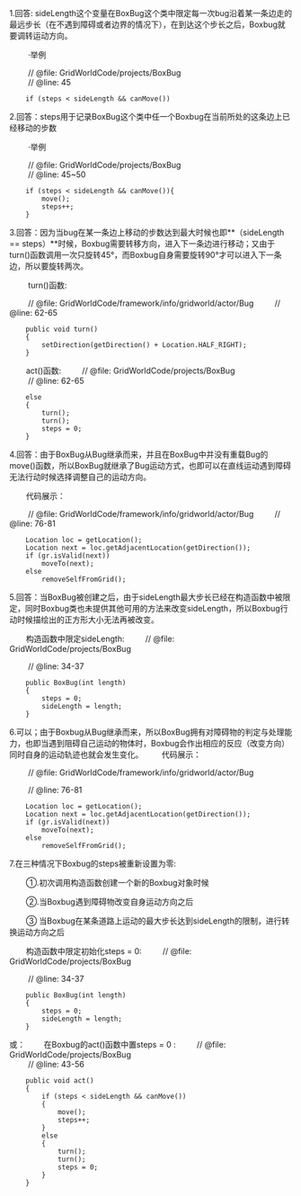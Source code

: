 1.回答: sideLength这个变量在BoxBug这个类中限定每一次bug沿着某一条边走的最远步长（在不遇到障碍或者边界的情况下），在到达这个步长之后，Boxbug就要调转运动方向。  

` ` ` ` ` `  ·举例  

` ` ` ` ` ` // @file: GridWorldCode/projects/BoxBug  
` ` ` ` ` ` // @line: 45
```
	if (steps < sideLength && canMove())
```
2.回答：steps用于记录BoxBug这个类中任一个Boxbug在当前所处的这条边上已经移动的步数  

` ` ` ` ` `  ·举例  

` ` ` ` ` ` // @file: GridWorldCode/projects/BoxBug  
` ` ` ` ` ` // @line: 45~50
```
	if (steps < sideLength && canMove()){
		move();
		steps++;
	}
```
3.回答：因为当bug在某一条边上移动的步数达到最大时候也即**（sideLength == steps）**时候，Boxbug需要转移方向，进入下一条边进行移动；又由于turn()函数调用一次只旋转45°，而Boxbug自身需要旋转90°才可以进入下一条边，所以要旋转两次。

` ` ` ` ` ` turn()函数:  

` ` ` ` ` ` // @file: GridWorldCode/framework/info/gridworld/actor/Bug
` ` ` ` ` ` // @line: 62-65
```
    public void turn()
    {
        setDirection(getDirection() + Location.HALF_RIGHT);
    }
```
` ` ` ` ` `act()函数:
` ` ` ` ` ` // @file: GridWorldCode/projects/BoxBug  
` ` ` ` ` ` // @line: 62-65
```
    else
    {
        turn();
        turn();
        steps = 0;
    }
```
4.回答：由于BoxBug从Bug继承而来，并且在BoxBug中并没有重载Bug的move()函数，所以BoxBug就继承了Bug运动方式，也即可以在直线运动遇到障碍无法行动时候选择调整自己的运动方向。

` ` ` ` ` `代码展示：

` ` ` ` ` ` // @file: GridWorldCode/framework/info/gridworld/actor/Bug
` ` ` ` ` ` // @line: 76-81
```
    Location loc = getLocation();
    Location next = loc.getAdjacentLocation(getDirection());
    if (gr.isValid(next))
        moveTo(next);
    else
        removeSelfFromGrid();
```
5.回答：当BoxBug被创建之后，由于sideLength最大步长已经在构造函数中被限定，同时Boxbug类也未提供其他可用的方法来改变sideLength，所以Boxbug行动时候描绘出的正方形大小无法再被改变。  

` ` ` ` ` `构造函数中限定sideLength:
` ` ` ` ` ` // @file: GridWorldCode/projects/BoxBug  

` ` ` ` ` ` // @line: 34-37  
```
    public BoxBug(int length)
    {
        steps = 0;
        sideLength = length;
    }
```
6.可以；由于Boxbug从Bug继承而来，所以BoxBug拥有对障碍物的判定与处理能力，也即当遇到阻碍自己运动的物体时，Boxbug会作出相应的反应（改变方向）同时自身的运动轨迹也就会发生变化。 
` ` ` ` ` `代码展示：

` ` ` ` ` ` // @file: GridWorldCode/framework/info/gridworld/actor/Bug  

` ` ` ` ` ` // @line: 76-81
```
    Location loc = getLocation();
    Location next = loc.getAdjacentLocation(getDirection());
    if (gr.isValid(next))
        moveTo(next);
    else
        removeSelfFromGrid();
```
7.在三种情况下Boxbug的steps被重新设置为零:  

` ` ` ` ` `①.初次调用构造函数创建一个新的Boxbug对象时候  

` ` ` ` ` `②.当Boxbug遇到障碍物改变自身运动方向之后   

` ` ` ` ` `③ 当Boxbug在某条道路上运动的最大步长达到sideLength的限制，进行转换运动方向之后   

` ` ` ` ` `构造函数中限定初始化steps = 0:
` ` ` ` ` ` // @file: GridWorldCode/projects/BoxBug  

` ` ` ` ` ` // @line: 34-37  
```
    public BoxBug(int length)
    {
        steps = 0;
        sideLength = length;
    }
```
或：
` ` ` ` ` `在Boxbug的act()函数中置steps = 0 :
` ` ` ` ` ` // @file: GridWorldCode/projects/BoxBug  
` ` ` ` ` ` // @line: 43-56
```
    public void act()
    {
        if (steps < sideLength && canMove())
        {
            move();
            steps++;
        }
        else
        {
            turn();
            turn();
            steps = 0;
        }
    }
```    